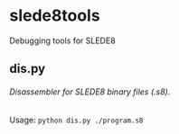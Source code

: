 # slede8tools
Debugging tools for SLEDE8

## dis.py
###### Disassembler for SLEDE8 binary files (.s8). 
Usage: `python dis.py ./program.s8`
